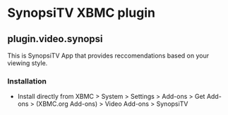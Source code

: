 # SynopsiTV XBMC plugin

## plugin.video.synopsi

This is SynopsiTV App that provides reccomendations based on your viewing style.

### Installation

* Install directly from XBMC > System > Settings > Add-ons > Get Add-ons > (XBMC.org Add-ons) > Video Add-ons > SynopsiTV

